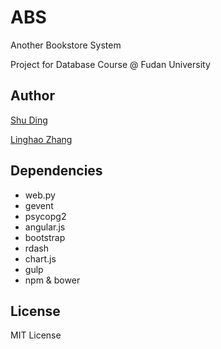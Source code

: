 # ABS
Another Bookstore System

Project for Database Course @ Fudan University

## Author
[Shu Ding](https://github.com/quietshu)

[Linghao Zhang](https://github.com/dnc1994)

## Dependencies
- web.py
- gevent
- psycopg2
- angular.js
- bootstrap
- rdash
- chart.js
- gulp
- npm & bower

## License
MIT License